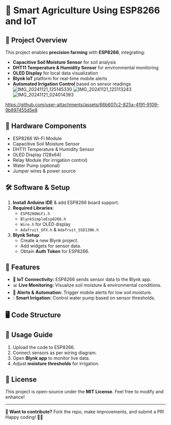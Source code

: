 # 🌱 Smart Agriculture Using ESP8266 and IoT

## 📌 Project Overview
This project enables **precision farming** with **ESP8266**, integrating:
- **Capacitive Soil Moisture Sensor** for soil analysis
- **DHT11 Temperature & Humidity Sensor** for environmental monitoring
- **OLED Display** for local data visualization
- **Blynk IoT** platform for real-time mobile alerts
- **Automated Irrigation Control** based on sensor readings
![IMG_20241121_125145330](https://github.com/user-attachments/assets/15872994-86a2-4cd9-a57e-761a6d910bf3)
![IMG_20241121_125113243](https://github.com/user-attachments/assets/ef274ec3-57b1-4bfd-9d78-4d77dd50fbaf)
![IMG_20241121_024014393](https://github.com/user-attachments/assets/a6374778-82f0-4e47-bec3-bc161cd0e2d8)


https://github.com/user-attachments/assets/66b607c2-825a-4f91-9109-9b897455d5e8


## 🔧 Hardware Components
- ESP8266 Wi-Fi Module
- Capacitive Soil Moisture Sensor
- DHT11 Temperature & Humidity Sensor
- OLED Display (128x64)
- Relay Module (for irrigation control)
- Water Pump (optional)
- Jumper wires & power source

## 🛠️ Software & Setup
1. **Install Arduino IDE** & add ESP8266 board support.
2. **Required Libraries**:
   - `ESP8266WiFi.h`
   - `BlynkSimpleEsp8266.h`
   - `Wire.h` for OLED display
   - `Adafruit_GFX.h` & `Adafruit_SSD1306.h`
3. **Blynk Setup**:
   - Create a new Blynk project.
   - Add widgets for sensor data.
   - Obtain **Auth Token** for ESP8266.

## 🚀 Features
- 📡 **IoT Connectivity:** ESP8266 sends sensor data to the Blynk app.
- 📊 **Live Monitoring:** Visualize soil moisture & environmental conditions.
- 🔔 **Alerts & Automation:** Trigger mobile alerts for low soil moisture.
- 💧 **Smart Irrigation:** Control water pump based on sensor thresholds.

## 🖥️ Code Structure

## 📖 Usage Guide
1. Upload the code to ESP8266.
2. Connect sensors as per wiring diagram.
3. Open **Blynk app** to monitor live data.
4. Adjust **moisture thresholds** for irrigation.

## 📜 License
This project is open-source under the **MIT License**. Feel free to modify and enhance!

---

**🔗 Want to contribute?** Fork the repo, make improvements, and submit a PR! Happy coding! 🚜💡
